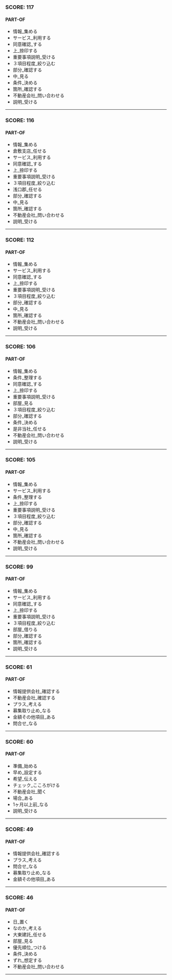 
### SCORE: 117
#### PART-OF

- 情報_集める 
- サービス_利用する 
- 同意確認_する 
- 上_捺印する 
- 重要事項説明_受ける 
- ３項目程度_絞り込む 
- 部分_確認する 
- 中_見る 
- 条件_決める 
- 箇所_確認する 
- 不動産会社_問い合わせる 
- 説明_受ける 

----------

### SCORE: 116
#### PART-OF

- 情報_集める 
- 倉敷支店_任せる 
- サービス_利用する 
- 同意確認_する 
- 上_捺印する 
- 重要事項説明_受ける 
- ３項目程度_絞り込む 
- 浅口郡_任せる 
- 部分_確認する 
- 中_見る 
- 箇所_確認する 
- 不動産会社_問い合わせる 
- 説明_受ける 

----------

### SCORE: 112
#### PART-OF

- 情報_集める 
- サービス_利用する 
- 同意確認_する 
- 上_捺印する 
- 重要事項説明_受ける 
- ３項目程度_絞り込む 
- 部分_確認する 
- 中_見る 
- 箇所_確認する 
- 不動産会社_問い合わせる 
- 説明_受ける 

----------

### SCORE: 106
#### PART-OF

- 情報_集める 
- 条件_整理する 
- 同意確認_する 
- 上_捺印する 
- 重要事項説明_受ける 
- 部屋_見る 
- ３項目程度_絞り込む 
- 部分_確認する 
- 条件_決める 
- 是非当社_任せる 
- 不動産会社_問い合わせる 
- 説明_受ける 

----------

### SCORE: 105
#### PART-OF

- 情報_集める 
- サービス_利用する 
- 条件_整理する 
- 上_捺印する 
- 重要事項説明_受ける 
- ３項目程度_絞り込む 
- 部分_確認する 
- 中_見る 
- 箇所_確認する 
- 不動産会社_問い合わせる 
- 説明_受ける 

----------

### SCORE: 99
#### PART-OF

- 情報_集める 
- サービス_利用する 
- 同意確認_する 
- 上_捺印する 
- 重要事項説明_受ける 
- ３項目程度_絞り込む 
- 部屋_借りる 
- 部分_確認する 
- 箇所_確認する 
- 説明_受ける 

----------

### SCORE: 61
#### PART-OF

- 情報提供会社_確認する 
- 不動産会社_確認する 
- プラス_考える 
- 募集取り止め_なる 
- 金額その他項目_ある 
- 問合せ_なる 

----------

### SCORE: 60
#### PART-OF

- 準備_始める 
- 早め_設定する 
- 希望_伝える 
- チェック_こころがける 
- 不動産会社_聞く 
- 場合_ある 
- 1ヶ月以上前_なる 
- 説明_受ける 

----------

### SCORE: 49
#### PART-OF

- 情報提供会社_確認する 
- プラス_考える 
- 問合せ_なる 
- 募集取り止め_なる 
- 金額その他項目_ある 

----------

### SCORE: 46
#### PART-OF

- 日_置く 
- なのか_考える 
- 大東建託_任せる 
- 部屋_見る 
- 優先順位_つける 
- 条件_決める 
- ずれ_想定する 
- 不動産会社_問い合わせる 

----------
